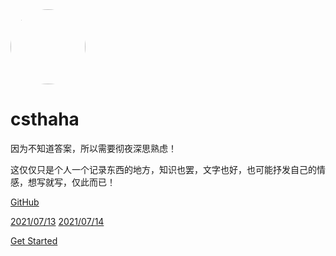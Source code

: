 

<!-- ![color](#f0f0f0) -->
<!-- [warstar](https://github.com/csthaha/warstar)
[baymax](https://csthaha.github.io/baymax/)
[jd3pages](https://csthaha.github.io/jd3pages/)
[fire](https://csthaha.github.io/css-fire/) -->


<img width="120px" height="120px" style="border-radius: 50%" bor src="https://avatars3.githubusercontent.com/u/48152550?s=460&amp;u=fbab86cdab3a83aa23286b00f4e431f971abc2f6amp;v=4">
<h1>csthaha</h1>
<span>因为不知道答案，所以需要彻夜深思熟虑！</span>

<span>这仅仅只是个人一个记录东西的地方，知识也罢，文字也好，也可能抒发自己的情感，想写就写，仅此而已！</span>

[GitHub](https://github.com/astrafhrat)   

[2021/07/13](dariyLove/log/20210713.md) 
[2021/07/14](dariyLove/log/20210714.md) 

[Get Started](README)
<!-- ![color](#00FFCC) -->
<!-- ![color](#669999) -->
<!-- ![color](#999999) -->
